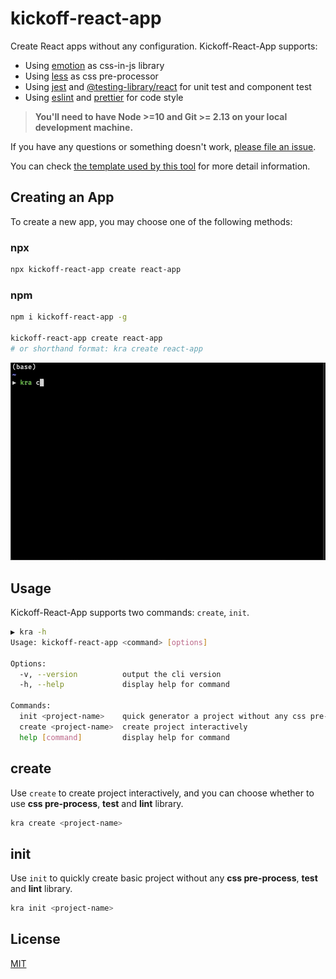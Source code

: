 # kickoff-react-app

Create React apps without any configuration. 
Kickoff-React-App supports:
* Using [emotion](https://emotion.sh/docs/introduction) as css-in-js library
* Using [less](http://lesscss.org/usage/) as css pre-processor
* Using [jest](https://jestjs.io/docs/en/getting-started) and [@testing-library/react](https://testing-library.com/docs/react-testing-library/intro/) for unit test and component test
* Using [eslint](https://eslint.org/docs/user-guide/getting-started) and [prettier](https://prettier.io/docs/en/index.html) for code style
> **You'll need to have Node >=10 and Git >= 2.13 on your local development machine.**

If you have any questions or something doesn't work, [please file an issue](https://github.com/wjgogogo/kickoff-react-app/issues).

You can check [the template used by this tool](https://github.com/wjgogogo/kickoff-react-app/tree/template) for more detail information.   


## Creating an App
To create a new app, you may choose one of the following methods:

### npx
```bash
npx kickoff-react-app create react-app
```

### npm
```bash
npm i kickoff-react-app -g

kickoff-react-app create react-app
# or shorthand format: kra create react-app
```
![](./quick-view.gif)


## Usage
Kickoff-React-App supports two commands: `create`, `init`.
```bash
▶ kra -h       
Usage: kickoff-react-app <command> [options]

Options:
  -v, --version          output the cli version
  -h, --help             display help for command

Commands:
  init <project-name>    quick generator a project without any css pre-processor, test and lint library support
  create <project-name>  create project interactively
  help [command]         display help for command
```
## create
Use `create` to create project interactively, and you can choose whether to use **css pre-process**, **test** and **lint** library.

```bash
kra create <project-name>
```

## init
Use `init` to quickly create basic project without any **css pre-process**, **test** and **lint** library.

```bash
kra init <project-name>
```



## License
[MIT](./LICENSE)





